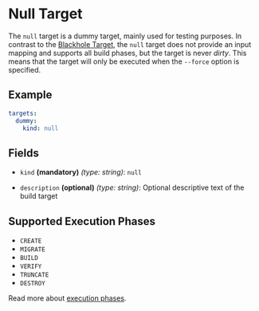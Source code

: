 # Null Target

The `null` target is a dummy target, mainly used for testing purposes. In contrast to the 
[Blackhole Target](blackhole.md), the `null` target does not provide an input mapping and supports all build phases, 
but the target is never *dirty*. This means that the target will only be executed when the `--force` option is specified.

## Example
```yaml
targets:
  dummy:
    kind: null
```


## Fields

* `kind` **(mandatory)** *(type: string)*: `null`

* `description` **(optional)** *(type: string)*:
  Optional descriptive text of the build target


## Supported Execution Phases
* `CREATE`
* `MIGRATE`
* `BUILD`
* `VERIFY`
* `TRUNCATE`
* `DESTROY`

Read more about [execution phases](../../lifecycle.md).
